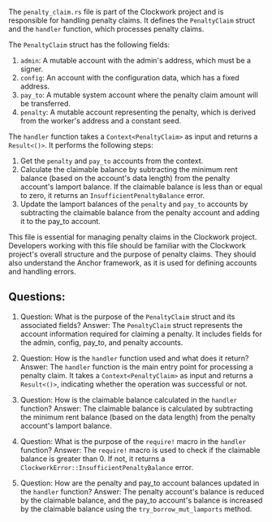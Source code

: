 The `penalty_claim.rs` file is part of the Clockwork project and is responsible for handling penalty claims. It defines the `PenaltyClaim` struct and the `handler` function, which processes penalty claims.

The `PenaltyClaim` struct has the following fields:

1. `admin`: A mutable account with the admin's address, which must be a signer.
2. `config`: An account with the configuration data, which has a fixed address.
3. `pay_to`: A mutable system account where the penalty claim amount will be transferred.
4. `penalty`: A mutable account representing the penalty, which is derived from the worker's address and a constant seed.

The `handler` function takes a `Context<PenaltyClaim>` as input and returns a `Result<()>`. It performs the following steps:

1. Get the `penalty` and `pay_to` accounts from the context.
2. Calculate the claimable balance by subtracting the minimum rent balance (based on the account's data length) from the penalty account's lamport balance. If the claimable balance is less than or equal to zero, it returns an `InsufficientPenaltyBalance` error.
3. Update the lamport balances of the `penalty` and `pay_to` accounts by subtracting the claimable balance from the penalty account and adding it to the pay_to account.

This file is essential for managing penalty claims in the Clockwork project. Developers working with this file should be familiar with the Clockwork project's overall structure and the purpose of penalty claims. They should also understand the Anchor framework, as it is used for defining accounts and handling errors.
## Questions: 
 1. Question: What is the purpose of the `PenaltyClaim` struct and its associated fields?
   Answer: The `PenaltyClaim` struct represents the account information required for claiming a penalty. It includes fields for the admin, config, pay_to, and penalty accounts.

2. Question: How is the `handler` function used and what does it return?
   Answer: The `handler` function is the main entry point for processing a penalty claim. It takes a `Context<PenaltyClaim>` as input and returns a `Result<()>`, indicating whether the operation was successful or not.

3. Question: How is the claimable balance calculated in the `handler` function?
   Answer: The claimable balance is calculated by subtracting the minimum rent balance (based on the data length) from the penalty account's lamport balance.

4. Question: What is the purpose of the `require!` macro in the `handler` function?
   Answer: The `require!` macro is used to check if the claimable balance is greater than 0. If not, it returns a `ClockworkError::InsufficientPenaltyBalance` error.

5. Question: How are the penalty and pay_to account balances updated in the `handler` function?
   Answer: The penalty account's balance is reduced by the claimable balance, and the pay_to account's balance is increased by the claimable balance using the `try_borrow_mut_lamports` method.
    